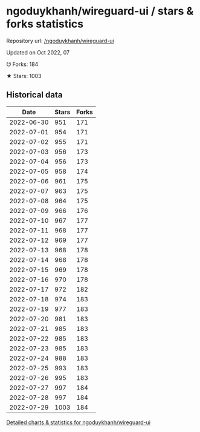 # ngoduykhanh/wireguard-ui / stars & forks statistics

Repository url: [/ngoduykhanh/wireguard-ui](https://github.com/ngoduykhanh/wireguard-ui)

Updated on Oct 2022, 07

☋ Forks: 184

★ Stars: 1003

## Historical data
| Date | Stars | Forks |
|------|-------|-------|
| 2022-06-30 | 951 | 171 | 
| 2022-07-01 | 954 | 171 | 
| 2022-07-02 | 955 | 171 | 
| 2022-07-03 | 956 | 173 | 
| 2022-07-04 | 956 | 173 | 
| 2022-07-05 | 958 | 174 | 
| 2022-07-06 | 961 | 175 | 
| 2022-07-07 | 963 | 175 | 
| 2022-07-08 | 964 | 175 | 
| 2022-07-09 | 966 | 176 | 
| 2022-07-10 | 967 | 177 | 
| 2022-07-11 | 968 | 177 | 
| 2022-07-12 | 969 | 177 | 
| 2022-07-13 | 968 | 178 | 
| 2022-07-14 | 968 | 178 | 
| 2022-07-15 | 969 | 178 | 
| 2022-07-16 | 970 | 178 | 
| 2022-07-17 | 972 | 182 | 
| 2022-07-18 | 974 | 183 | 
| 2022-07-19 | 977 | 183 | 
| 2022-07-20 | 981 | 183 | 
| 2022-07-21 | 985 | 183 | 
| 2022-07-22 | 985 | 183 | 
| 2022-07-23 | 985 | 183 | 
| 2022-07-24 | 988 | 183 | 
| 2022-07-25 | 993 | 183 | 
| 2022-07-26 | 995 | 183 | 
| 2022-07-27 | 997 | 184 | 
| 2022-07-28 | 997 | 184 | 
| 2022-07-29 | 1003 | 184 | 


[Detailed charts & statistics for ngoduykhanh/wireguard-ui](https://reviewgithub.com/rep/ngoduykhanh/wireguard-ui)
